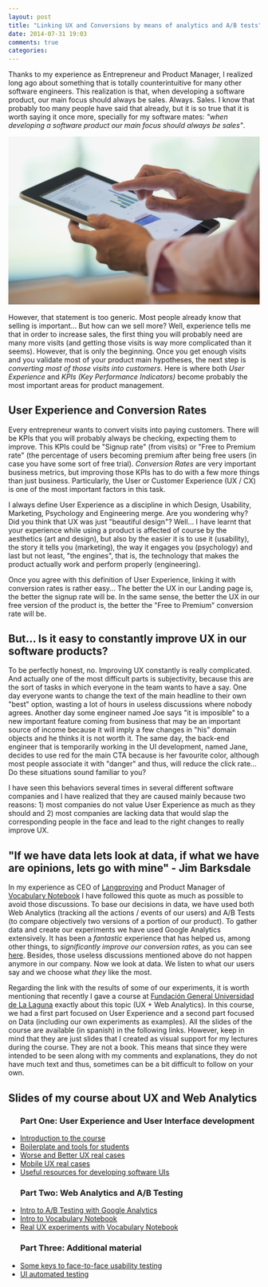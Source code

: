 ```yaml
---
layout: post
title: "Linking UX and Conversions by means of analytics and A/B tests"
date: 2014-07-31 19:03
comments: true
categories: 
---
```

<p>Thanks to my experience as Entrepreneur and Product Manager, I realized long ago about something that is totally counterintuitive for many other software engineers. This realization is that, when developing a software product, our main focus should always be sales. Always. Sales. I know that probably too many people have said that already, but it is so true that it is worth saying it once more, specially for my software mates: <em>"when developing a software product our main focus should always be sales"</em>.</p>

<img src="/images/sales.jpg" />

<p>However, that statement is too generic. Most people already know that selling is important... But how can we sell more? Well, experience tells me that in order to increase sales, the first thing you will probably need are many more visits (and getting those visits is way more complicated than it seems). However, that is only the beginning. Once you get enough visits and you validate most of your product main hypotheses, the next step is <em>converting most of those visits into customers</em>. Here is where both <em>User Experience</em> and <em>KPIs (Key Performance Indicators)</em> become probably the most important areas for product management.</p>

<!-- More -->

<h2>User Experience and Conversion Rates</h2>

<p>Every entrepreneur wants to convert visits into paying customers. There will be KPIs that you will probably always be checking, expecting them to improve. This KPIs could be "Signup rate" (from visits) or "Free to Premium rate" (the percentage of users becoming premium after being free users (in case you have some sort of free trial). <em>Conversion Rates</em> are very important business metrics, but improving those KPIs has to do with a few more things than just business. Particularly, the User or Customer Experience (UX / CX) is one of the most important factors in this task.</p>

<p>I always define <em<strong>User Experience</strong> as a discipline in which Design, Usability, Marketing, Psychology and Engineering merge</em>. Are you wondering why? Did you think that UX was just "beautiful design"? Well... I have learnt that your experience while using a product is affected of course by the aesthetics (art and design), but also by the easier it is to use it (usability), the story it tells you (marketing), the way it engages you (psychology) and last but not least, "the engines", that is, the technology that makes the product actually work and perform properly (engineering).</p>

<p>Once you agree with this definition of User Experience, linking it with conversion rates is rather easy... The better the UX in our Landing page is, the better the signup rate will be. In the same sense, the better the UX in our free version of the product is, the better the "Free to Premium" conversion rate will be.</p>


<h2>But... Is it easy to constantly improve UX in our software products?</h2>

<p>To be perfectly honest, no. Improving UX constantly is really complicated. And actually one of the most difficult parts is subjectivity, because this are the sort of tasks in which everyone in the team wants to have a say. One day everyone wants to change the text of the main headline to their own "best" option, wasting a lot of hours in useless discussions where nobody agrees. Another day some engineer named Joe says "it is imposible" to a new important feature coming from business that may be an important source of income because it will imply a few changes in "his" domain objects and he thinks it is not worth it. The same day, the back-end engineer that is temporarily working in the UI development, named Jane, decides to use red for the main CTA because is her favourite color, although most people associate it with "danger" and thus, will reduce the click rate... Do these situations sound familiar to you?

<p>I have seen this behaviors several times in several different software companies and I have realized that they are caused mainly because two reasons: 1) most companies do not value User Experience as much as they should and 2) most companies are lacking data that would slap the corresponding people in the face and lead to the right changes to really improve UX.</p>

<h2>"If we have data lets look at data, if what we have are opinions, lets go with mine" - Jim Barksdale</h2>

<p>In my experience as CEO of <a href="http://www.langproving.com">Langproving</a> and Product Manager of <a href="https://www.vocabularynotebook.com">Vocabulary Notebook</a> I have followed this quote as much as possible to avoid those discussions. To base our decisions in data, we have used both Web Analytics (tracking all the actions / events of our users) and A/B Tests (to compare objectively two versions of a portion of our product). To gather data and create our experiments we have used Google Analytics extensively. It has been a <em>fantastic</em> experience that has helped us, among other things, to <em> significantly improve our conversion rates</em>, as you can see <a href="http://www.slideshare.net/romenrg/curso-ux-tenerife-no-maltrates-a-tus-usuarios-fg-ull-da-5-experimentos-reales-la-experiencia-de-vocabulary-notebook">here</a>. Besides, those useless discussions mentioned above do not happen anymore in our company. Now we look at data. We listen to what our users say and we choose what <em>they</em> like the most.</p>

<p>Regarding the link with the results of some of our experiments, it is worth mentioning that recently I gave a course at <a href="www.fg.ull.es">Fundación General Universidad de La Laguna</a> exactly about this topic (UX + Web Analytics). In this course, we had a first part focused on User Experience and a second part focused on Data (including our own experiments as examples). All the slides of the course are available (in spanish) in the following links. However, keep in mind that they are just slides that I created as visual support for my lectures during the course. They are not a book. This means that since they were intended to be seen along with my comments and explanations, they do not have much text and thus, sometimes can be a bit difficult to follow on your own.</p>

<h2>Slides of my course about UX and Web Analytics</h2>
<ul>
<h3>Part One: User Experience and User Interface development</h3>
<li><a href="http://www.slideshare.net/romenrg/curso-ux-tenerife-no-maltrates-a-tus-usuarios">Introduction to the course</a></li>
<li><a href="http://www.slideshare.net/romenrg/curso-ux-fgullromenrg4coding">Boilerplate and tools for students</a></li>
<li><a href="http://www.slideshare.net/romenrg/curso-ux-tenerife-no-maltrates-a-tus-usuarios-fg-ull-da-2-peores-y-mejores-prcticas-en-ux">Worse and Better UX real cases</a></li>
<li><a href="http://www.slideshare.net/romenrg/curso-ux-tenerife-no-maltrates-a-tus-usuarios-fg-ull-da-3-responsive-web-design-rwd-mobile-ux">Mobile UX real cases</a></li>
<li><a href=http://www.slideshare.net/romenrg/curso-ux-fgullromenrg5recursosyayudaproyecto">Useful resources for developing software UIs</a></li>
</ul>
<ul>
<h3>Part Two: Web Analytics and A/B Testing</h3>
<li><a href="http://www.slideshare.net/romenrg/curso-ux-tenerife-no-maltrates-a-tus-usuarios-fg-ull-da-4-introduccin-al-ab-testing-con-google-analytics">Intro to A/B Testing with Google Analytics</a></li>
<li><a href="http://www.slideshare.net/romenrg/langproving-vocabulary-notebook-concurso-emprendedor-xxi">Intro to Vocabulary Notebook</a></li>
<li><a href=http://www.slideshare.net/romenrg/curso-ux-tenerife-no-maltrates-a-tus-usuarios-fg-ull-da-5-experimentos-reales-la-experiencia-de-vocabulary-notebook"">Real UX experiments with Vocabulary Notebook</a></li>
</ul>
<ul>
<h3>Part Three: Additional material</h3>
<li><a href="http://www.slideshare.net/romenrg/curso-ux-tenerife-no-maltrates-a-tus-usuarios-fg-ull-da-5">Some keys to face-to-face usability testing</a></li>
<li><a href="http://www.slideshare.net/romenrg/curso-ux-tenerife-no-maltrates-a-tus-usuarios-fg-ull-da-5-testing-automatizado-de-interfaces-web">UI automated testing</a></li>
</ul>

